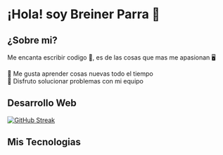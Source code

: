 # ¡Hola! soy Breiner Parra 👋

## ¿Sobre mi?
Me encanta escribir codigo 🤖, es de las cosas que mas me apasionan 🖥️ 

🥠 Me gusta aprender cosas nuevas todo el tiempo 
</br>
💯 Disfruto solucionar problemas con mi equipo 
</br>

## Desarrollo Web 
[![GitHub Streak](https://streak-stats.demolab.com?user=brin29&theme=dark&locale=es&exclude_days=Sun%2CMon%2CTue%2CWed%2CThu%2CFri%2CSat&hide_total_contributions=true)](#)

## Mis Tecnologias 



